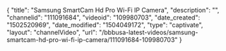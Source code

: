 {
    "title": "Samsung SmartCam Hd Pro Wi-Fi IP Camera",
    "description": "",
    "channelid": "111091684",
    "videoid": "109980703",
    "date_created": "1502520969",
    "date_modified": "1504049172",
    "type": "captivate",
    "layout": "channelVideo",
    "url": "\/bbbusa-latest-videos\/samsung-smartcam-hd-pro-wi-fi-ip-camera\/111091684-109980703"
}